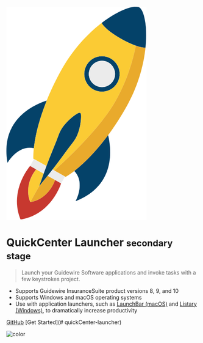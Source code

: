 ![logo](_assets/zoomzoom.svg)

# QuickCenter Launcher <small>secondary stage</small>

> Launch your Guidewire Software applications and invoke tasks with a few keystrokes project.

- Supports Guidewire InsuranceSuite product versions 8, 9, and 10
- Supports Windows and macOS operating systems
- Use with application launchers, such as [LaunchBar (macOS)](https://www.obdev.at/products/launchbar/index.html) and [Listary (Windows)](https://www.listary.com/), to dramatically increase productivity

[GitHub](https://github.com/QuickCenter/launcher)
[Get Started](# quickCenter-launcher)


![color](#b3daff)